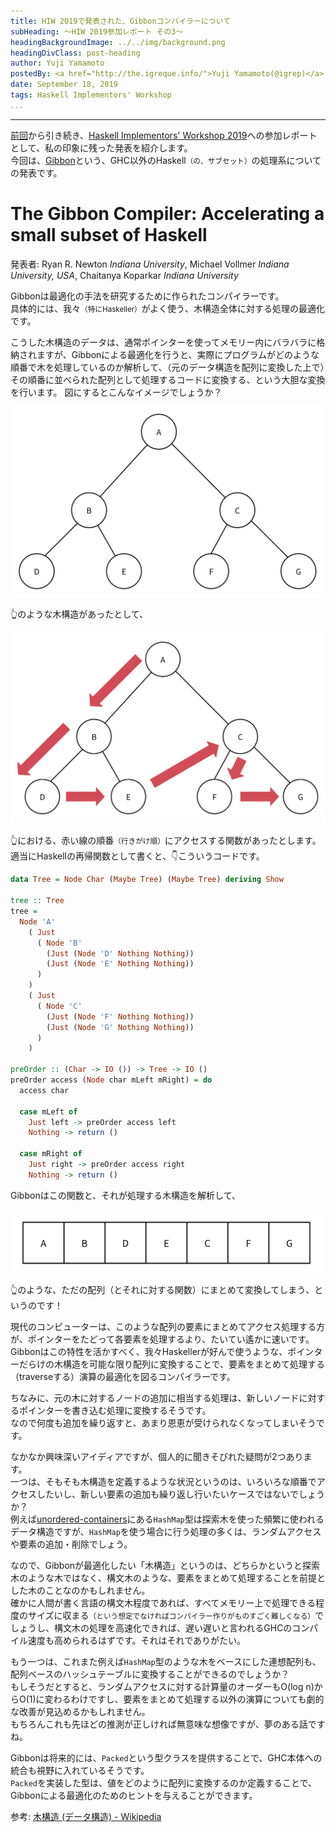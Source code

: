 ```yaml
---
title: HIW 2019で発表された、Gibbonコンパイラーについて
subHeading: ～HIW 2019参加レポート その3～
headingBackgroundImage: ../../img/background.png
headingDivClass: post-heading
author: Yuji Yamamoto
postedBy: <a href="http://the.igreque.info/">Yuji Yamamoto(@igrep)</a>
date: September 18, 2019
tags: Haskell Implementors' Workshop
...
```

---

[前回](/posts/2019/hiw-ghc-future.html)から引き続き、[Haskell Implementors' Workshop 2019](https://icfp19.sigplan.org/home/hiw-2019#About)への参加レポートとして、私の印象に残った発表を紹介します。  
今回は、[Gibbon](http://iu-parfunc.github.io/gibbon/)という、GHC以外のHaskell<small>（の、サブセット）</small>の処理系についての発表です。

# The Gibbon Compiler: Accelerating a small subset of Haskell

発表者: Ryan R. Newton *Indiana University*, Michael Vollmer *Indiana University, USA*, Chaitanya Koparkar *Indiana University*

Gibbonは最適化の手法を研究するために作られたコンパイラーです。  
具体的には、我々<small>（特にHaskeller）</small>がよく使う、木構造全体に対する処理の最適化です。

こうした木構造のデータは、通常ポインターを使ってメモリー内にバラバラに格納されますが、Gibbonによる最適化を行うと、実際にプログラムがどのような順番で木を処理しているのか解析して、（元のデータ構造を配列に変換した上で）その順番に並べられた配列として処理するコードに変換する、という大胆な変換を行います。
図にするとこんなイメージでしょうか？

![変換前の木構造。各ノードがそれぞれ（レベル順で）A, B, ... , Gという値を持っている](/img/2019/hiw-gibbon/tree-and-array1.svg)

👆のような木構造があったとして、

![行きがけ順（A, B, D, E, C, F, Gの順）でアクセスする](/img/2019/hiw-gibbon/tree-and-array2.svg)

👆における、赤い線の順番<small>（行きがけ順）</small>にアクセスする関数があったとします。  
適当にHaskellの再帰関数として書くと、👇こういうコードです。

```haskell
data Tree = Node Char (Maybe Tree) (Maybe Tree) deriving Show

tree :: Tree
tree =
  Node 'A'
    ( Just
      ( Node 'B'
        (Just (Node 'D' Nothing Nothing))
        (Just (Node 'E' Nothing Nothing))
      )
    )
    ( Just
      ( Node 'C'
        (Just (Node 'F' Nothing Nothing))
        (Just (Node 'G' Nothing Nothing))
      )
    )

preOrder :: (Char -> IO ()) -> Tree -> IO ()
preOrder access (Node char mLeft mRight) = do
  access char

  case mLeft of
    Just left -> preOrder access left
    Nothing -> return ()

  case mRight of
    Just right -> preOrder access right
    Nothing -> return ()
```

Gibbonはこの関数と、それが処理する木構造を解析して、

![変換された配列。A, B, D, E, C, F, Gの順に要素が並んだただの配列](/img/2019/hiw-gibbon/tree-and-array3.svg)

👆のような、ただの配列（とそれに対する関数）にまとめて変換してしまう、というのです！

現代のコンピューターは、このような配列の要素にまとめてアクセス処理する方が、ポインターをたどって各要素を処理するより、たいてい遙かに速いです。  
Gibbonはこの特性を活かすべく、我々Haskellerが好んで使うような、ポインターだらけの木構造を可能な限り配列に変換することで、要素をまとめて処理する（traverseする）演算の最適化を図るコンパイラーです。

ちなみに、元の木に対するノードの追加に相当する処理は、新しいノードに対するポインターを書き込む処理に変換するそうです。  
なので何度も追加を繰り返すと、あまり恩恵が受けられなくなってしまいそうです。

なかなか興味深いアイディアですが、個人的に聞きそびれた疑問が2つあります。  
一つは、そもそも木構造を定義するような状況というのは、いろいろな順番でアクセスしたいし、新しい要素の追加も繰り返し行いたいケースではないでしょうか？  
例えば[unordered-containers](http://hackage.haskell.org/package/unordered-containers)にある`HashMap`型は探索木を使った頻繁に使われるデータ構造ですが、`HashMap`を使う場合に行う処理の多くは、ランダムアクセスや要素の追加・削除でしょう。

なので、Gibbonが最適化したい「木構造」というのは、どちらかというと探索木のような木ではなく、構文木のような、要素をまとめて処理することを前提とした木のことなのかもしれません。  
確かに人間が書く言語の構文木程度であれば、すべてメモリー上で処理できる程度のサイズに収まる<small>（という想定でなければコンパイラー作りがものすごく難しくなる）</small>でしょうし、構文木の処理を高速化できれば、遅い遅いと言われるGHCのコンパイル速度も高められるはずです。それはそれでありがたい。

もう一つは、これまた例えば`HashMap`型のような木をベースにした連想配列も、配列ベースのハッシュテーブルに変換することができるのでしょうか？  
もしそうだとすると、ランダムアクセスに対する計算量のオーダーもO(log n)からO(1)に変わるわけですし、要素をまとめて処理する以外の演算についても劇的な改善が見込めるかもしれません。  
もちろんこれも先ほどの推測が正しければ無意味な想像ですが、夢のある話ですね。

Gibbonは将来的には、`Packed`という型クラスを提供することで、GHC本体への統合も視野に入れているそうです。  
`Packed`を実装した型は、値をどのように配列に変換するのか定義することで、Gibbonによる最適化のためのヒントを与えることができます。

参考: [木構造 (データ構造) - Wikipedia](https://ja.wikipedia.org/w/index.php?title=%E6%9C%A8%E6%A7%8B%E9%80%A0_\(%E3%83%87%E3%83%BC%E3%82%BF%E6%A7%8B%E9%80%A0\)&oldid=72655479)
